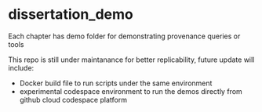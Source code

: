 # dissertation_demo
Each chapter has demo folder for demonstrating provenance queries or tools

This repo is still under maintanance for better replicability, future update will include:
- Docker build file to run scripts under the same environment
- experimental codespace environment to run the demos directly from github cloud codespace platform
